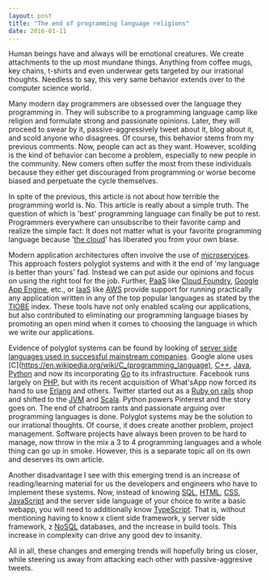 ```yaml
---
layout: post
title: "The end of programming language religions"
date: 2016-01-11
---
```


Human beings have and always will be emotional creatures. We create attachments to the up most mundane things. Anything from coffee mugs, key chains, t-shirts and even underwear gets targeted by our irrational thoughts. Needless to say, this very same behavior extends over to the computer science world.  

Many modern day programmers are obsessed over the language they programming in. They will subscribe to a programming language camp like religion and formulate strong and passionate opinions. Later, they will proceed to swear by it, passive-aggressively tweet about it, blog about it, and scold anyone who disagrees. Of course, this behavior stems from my previous comments. Now, people can act as they want. However, scolding is the kind of behavior can become a problem, especially to new people in the community. New comers often suffer the most from these individuals because they either get discouraged from programming or worse become biased and perpetuate the cycle themselves.  

In spite of the previous, this article is not about how terrible the programming world is. No. This article is really about a simple truth. The question of which is 'best' programming language can finally be put to rest. Programmers everywhere can unsubscribe to their favorite camp and realize the simple fact: It does not matter what is your favorite programming language because '[the cloud](https://en.wikipedia.org/wiki/Cloud_computing)' has liberated you from your own biase.

Modern application architectures often involve the use of [microservices](http://martinfowler.com/articles/microservices.html). This approach fosters polyglot systems and with it the end of 'my language is better than yours' fad. Instead we can put aside our opinions and focus on using the right tool for the job. Further, [PaaS](https://en.wikipedia.org/wiki/Platform_as_a_service) like [Cloud Foundry](https://www.cloudfoundry.org/),  [Google App Engine](https://cloud.google.com/appengine/), etc.,  or [IaaS](https://en.wikipedia.org/wiki/Cloud_computing#Infrastructure_as_a_service_.28IaaS.29) like [AWS](https://aws.amazon.com/) provide support for running practically any application written in any of the top popular languages as stated by the [TIOBE](http://www.tiobe.com/index.php/content/paperinfo/tpci/index.html) index.  These tools have not only enabled scaling our applications, but also contributed to eliminating our programming language biases by promoting an open mind when it comes to choosing the language in which we write our applications.  

Evidence of polyglot systems can be found by looking of [server side languages used in successful mainstream companies](https://en.wikipedia.org/wiki/Programming_languages_used_in_most_popular_websites). Google alone uses [C](https://en.wikipedia.org/wiki/C_(programming_language), [C++](http://www.cplusplus.com/), [Java](https://www.oracle.com/java/index.html), [Python](https://www.python.org/) and now its incorporating [Go](https://golang.org/) to its infrastructure. Facebook runs largely on [PHP](http://php.net/manual/en/index.php), but with its recent acquisition of What'sApp now forced its hand to use [Erlang](http://www.erlang.org/) and others. Twitter started out as a [Ruby on rails](http://rubyonrails.org/) shop and shifted to the [JVM](http://openjdk.java.net/) and [Scala](http://www.scala-lang.org/).  Python powers Pinterest and the story goes on.  The end of chatroom rants and passionate arguing over programming languages is done. Polyglot systems may be the solution to our irrational thoughts. Of course, it does create another problem, project management.  Software projects have always been proven to be hard to manage, now throw in the mix a 3 to 4 programming languages and a whole thing can go up in smoke. However, this is a separate topic all on its own and deserves its own article.

Another disadvantage I see with this emerging trend is an increase of reading/learning material for us the developers and engineers who have to implement these systems. Now, instead of knowing [SQL](https://en.wikipedia.org/wiki/SQL), [HTML](https://developer.mozilla.org/en-US/docs/Web/HTML), [CSS](https://www.w3.org/Style/CSS/Overview.en.html), [JavaScript](https://www.javascript.com/) and the server side language of your choice to write a basic webapp, you will need to additionally know [TypeScript](http://www.typescriptlang.org/). That is, without mentioning having to know x client side framework, y server side framework, z [NoSQL](http://nosql-database.org/) databases, and the increase in build tools. This increase in complexity can drive any good dev to insanity.

All in all, these changes and emerging trends will hopefully bring us closer, while steering us away from attacking each other with passive-aggresive tweets.
